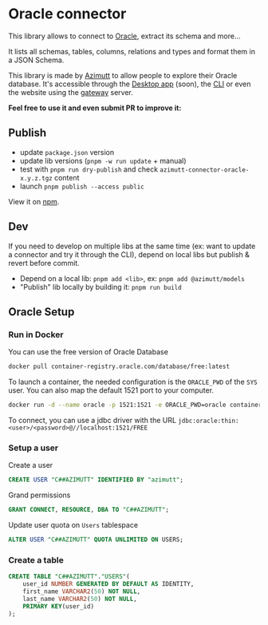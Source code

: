 # Oracle connector

This library allows to connect to [Oracle](https://www.oracle.com/database), extract its schema and more...

It lists all schemas, tables, columns, relations and types and format them in a JSON Schema.

This library is made by [Azimutt](https://azimutt.app) to allow people to explore their Oracle database.
It's accessible through the [Desktop app](../../desktop) (soon), the [CLI](https://www.npmjs.com/package/azimutt) or even the website using the [gateway](../../gateway) server.

**Feel free to use it and even submit PR to improve it:**

## Publish

- update `package.json` version
- update lib versions (`pnpm -w run update` + manual)
- test with `pnpm run dry-publish` and check `azimutt-connector-oracle-x.y.z.tgz` content
- launch `pnpm publish --access public`

View it on [npm](https://www.npmjs.com/package/@azimutt/connector-oracle).

## Dev

If you need to develop on multiple libs at the same time (ex: want to update a connector and try it through the CLI), depend on local libs but publish & revert before commit.

- Depend on a local lib: `pnpm add <lib>`, ex: `pnpm add @azimutt/models`
- "Publish" lib locally by building it: `pnpm run build`

## Oracle Setup

### Run in Docker

You can use the free version of Oracle Database

```bash
docker pull container-registry.oracle.com/database/free:latest
```

To launch a container, the needed configuration is the `ORACLE_PWD` of the `SYS` user. You can also map the default 1521 port to your computer.

```bash
docker run -d --name oracle -p 1521:1521 -e ORACLE_PWD=oracle container-registry.oracle.com/database/free:latest
```

To connect, you can use a jdbc driver with the URL `jdbc:oracle:thin:<user>/<password>@//localhost:1521/FREE`

### Setup a user

Create a user

```sql
CREATE USER "C##AZIMUTT" IDENTIFIED BY "azimutt";
```

Grand permissions

```sql
GRANT CONNECT, RESOURCE, DBA TO "C##AZIMUTT";
```

Update user quota on `Users` tablespace

```sql
ALTER USER "C##AZIMUTT" QUOTA UNLIMITED ON USERS;
```

### Create a table

```sql
CREATE TABLE "C##AZIMUTT"."USERS"(
    user_id NUMBER GENERATED BY DEFAULT AS IDENTITY,
    first_name VARCHAR2(50) NOT NULL,
    last_name VARCHAR2(50) NOT NULL,
    PRIMARY KEY(user_id)
);
```
